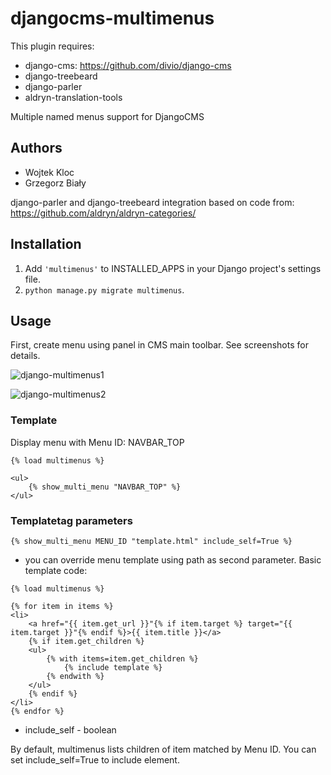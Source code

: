djangocms-multimenus
====================

This plugin requires:
* django-cms: https://github.com/divio/django-cms
* django-treebeard
* django-parler
* aldryn-translation-tools

Multiple named menus support for DjangoCMS

Authors
-------

* Wojtek Kloc
* Grzegorz Biały

django-parler and django-treebeard integration based on code from:
https://github.com/aldryn/aldryn-categories/

Installation
------------

1. Add `'multimenus'` to INSTALLED_APPS in your Django project's
   settings file.
2. `python manage.py migrate multimenus`.

Usage
-----

First, create menu using panel in CMS main toolbar. See screenshots for details.

![django-multimenus1](https://cloud.githubusercontent.com/assets/186096/25271527/b5685f94-2684-11e7-9d5d-83c7a1a5046c.png)

![django-multimenus2](https://cloud.githubusercontent.com/assets/186096/25271528/b590fa26-2684-11e7-9881-e902ecbaaa36.png)


### Template

Display menu with Menu ID: NAVBAR_TOP

```html+django
{% load multimenus %}

<ul>
    {% show_multi_menu "NAVBAR_TOP" %}
</ul>
```

### Templatetag parameters

```html+django
{% show_multi_menu MENU_ID "template.html" include_self=True %}
```

* you can override menu template using path as second parameter. Basic template code:

```html+django
{% load multimenus %}

{% for item in items %}
<li>
    <a href="{{ item.get_url }}"{% if item.target %} target="{{ item.target }}"{% endif %}>{{ item.title }}</a>
    {% if item.get_children %}
    <ul>
        {% with items=item.get_children %}
            {% include template %}
        {% endwith %}
    </ul>
    {% endif %}
</li>
{% endfor %}
```

* include_self - boolean

By default, multimenus lists children of item matched by Menu ID. You can set include_self=True to include element.

